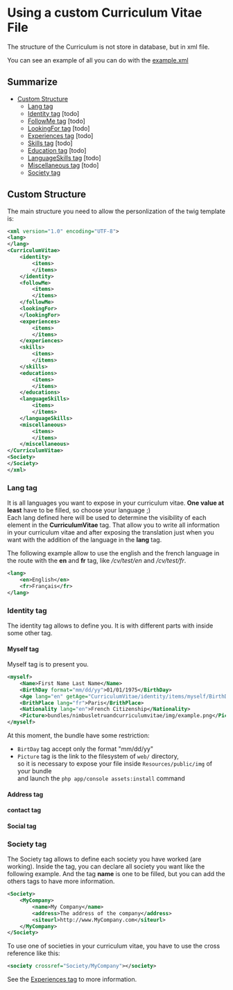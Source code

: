 # Using a custom Curriculum Vitae File

The structure of the Curriculum is not store in database, but in xml file.

You can see an example of all you can do with the [example.xml](https://github.com/nimbusletruand/CurriculumVitaeBundle/blob/master/Resources/data/example.xml "example.xml")

## Summarize
*   [Custom Structure](#custom-structure "Custom Structure")
    *   [Lang tag](#lang-tag "Lang tag")
    *   [Identity tag](#identity-tag "Identity tag") [todo]
    *   [FollowMe tag](#followme-tag "FollowMe tag") [todo]
    *   [LookingFor tag](#lookingfor-tag "LookingFor tag") [todo]
    *   [Experiences tag](#experiences-tag "Experiences tag") [todo]
    *   [Skills tag](#skills-tag "Skills tag") [todo]
    *   [Education tag](#education-tag "Education tag") [todo]
    *   [LanguageSkills tag](#languageskills-tag "LanguageSkills tag") [todo]
    *   [Miscellaneous tag](#miscellaneous-tag "Miscellaneous tag") [todo]
    *   [Society tag](#society-tag "Society tag")

## Custom Structure

The main structure you need to allow the personlization of the twig template is:

``` xml
<xml version="1.0" encoding="UTF-8">
<lang>
</lang>
<CurriculumVitae>
    <identity>
        <items>
        </items>
    </identity>
    <followMe>
        <items>
        </items>
    </followMe>
    <lookingFor>
    </lookingFor>
    <experiences>
        <items>
        </items>
    </experiences>
    <skills>
        <items>
        </items>
    </skills>
    <educations>
        <items>
        </items>
    </educations>
    <languageSkills>
        <items>
        </items>
    </languageSkills>
    <miscellaneous>
        <items>
        </items>
    </miscellaneous>
</CurriculumVitae>
<Society>
</Society>
</xml>
```

### Lang tag

It is all languages you want to expose in your curriculum vitae. **One value at least** have to be filled, so choose your language ;)  
Each lang defined here will be used to determine the visibility of each element in the **CurriculumVitae** tag.
That allow you to write all information in your curriculum vitae and after exposing the translation just when you want with the addition of the language in the **lang** tag.

The following example allow to use the english and the french language in the route with the **en** and **fr** tag, like */cv/test/en* and */cv/test/fr*.

``` xml
<lang>
    <en>English</en>
    <fr>Français</fr>
</lang>
```

### Identity tag

The identity tag allows to define you. It is with different parts with inside some other tag.

#### Myself tag
Myself tag is to present you.
``` xml
<myself>
    <Name>First Name Last Name</Name>
    <BirthDay format="mm/dd/yy">01/01/1975</BirthDay>
    <Age lang="en" getAge="CurriculumVitae/identity/items/myself/BirthDay"></Age>
    <BrithPlace lang="fr">Paris</BrithPlace>
    <Nationality lang="en">French Citizenship</Nationality>
    <Picture>bundles/nimbusletruandcurriculumvitae/img/example.png</Picture>
</myself>
```
At this moment, the bundle have some restriction:
*   ```BirtDay``` tag accept only the format "mm/dd/yy"
*   ```Picture``` tag is the link to the filesystem of ```web/``` directory,  
    so it is necessary to expose your file inside ```Resources/public/img``` of your bundle  
    and launch the ``` php app/console assets:install ``` command

#### Address tag

#### contact tag

#### Social tag

### Society tag

The Society tag allows to define each society you have worked (are working).
Inside the tag, you can declare all society you want like the following example. And the tag **name** is one to be filled, but you can add the others tags to have more information.

``` xml
<Society>
    <MyCompany>
        <name>My Company</name>
        <address>The address of the company</address>
        <siteurl>http://www.MyCompany.com</siteurl>
    </MyCompany>
</Society>
```

To use one of societies in your curriculum vitae, you have to use the cross reference like this:
``` xml
<society crossref="Society/MyCompany"></society>
```
See the [Experiences tag](#experiences-tag "Experiences tag") to more information.